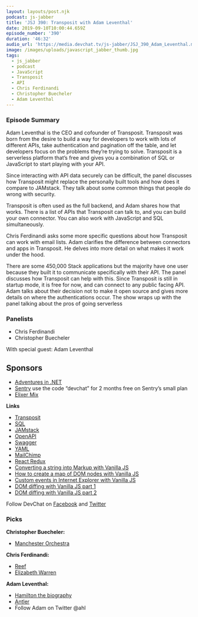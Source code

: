 ```yaml
---
layout: layouts/post.njk
podcast: js-jabber
title: 'JSJ 390: Transposit with Adam Leventhal'
date: 2019-09-10T10:00:44.659Z
episode_number: '390'
duration: '46:32'
audio_url: 'https://media.devchat.tv/js-jabber/JSJ_390_Adam_Leventhal.mp3'
image: /images/uploads/javascript_jabber_thumb.jpg
tags:
  - js_jabber
  - podcast
  - JavaScript
  - Transposit
  - API
  - Chris Ferdinandi
  - Christopher Buecheler
  - Adam Leventhal
---
```

### **Episode Summary**

Adam Leventhal is the CEO and cofounder of Transposit. Transposit was born from the desire to build a way for developers to work with lots of different APIs, take authentication and pagination off the table, and let developers focus on the problems they’re trying to solve. Transposit is a serverless platform that’s free and gives you a combination of SQL or JavaScript to start playing with your API.

Since interacting with API data securely can be difficult, the panel discusses how Transposit might replace the personally built tools and how does it compare to JAMstack. They talk about some common things that people do wrong with security. 

Transposit is often used as the full backend, and Adam shares how that works. There is a list of APIs that Transposit can talk to, and you can build your own connector. You can also work with JavaScript and SQL simultaneously. 

Chris Ferdinandi asks some more specific questions about how Transposit can work with email lists. Adam clarifies the difference between connectors and apps in Transposit. He delves into more detail on what makes it work under the hood. 

There are some 450,000 Stack applications but the majority have one user because they built it to communicate specifically with their API. The panel discusses how Transposit can help with this. Since Transposit is still in startup mode, it is free for now, and can connect to any public facing API. Adam talks about their decision not to make it open source and gives more details on where the authentications occur. The show wraps up with the panel talking about the pros of going serverless


### **Panelists**



*   Chris Ferdinandi
*   Christopher Buecheler

With special guest: Adam Leventhal 


## **Sponsors**



*   [Adventures in .NET](https://devchat.tv/adventures-in-dotnet/)
*   [Sentry](http://sentry.io/) use the code “devchat” for 2 months free on Sentry’s small plan
*   [Elixer Mix](https://devchat.tv/elixir-mix/)

**Links**



*   [Transposit](https://www.transposit.com/)
*   [SQL](https://www.w3schools.com/sql/)
*   [JAMstack](https://jamstack.org/)
*   [OpenAPI](https://www.openapis.org/)
*   [Swagger](https://swagger.io/)
*   [YAML](https://en.wikipedia.org/wiki/YAML)
*   [MailChimp](https://mailchimp.com/)
*   [React Redux](https://react-redux.js.org/)
*   [Converting a string into Markup with Vanilla JS](https://gomakethings.com/converting-a-string-into-markup-with-vanilla-js/)
*   [How to create a map of DOM nodes with Vanilla JS](https://gomakethings.com/how-to-create-a-map-of-dom-nodes-with-vanilla-js/)
*   [Custom events in Internet Explorer with Vanilla JS](https://gomakethings.com/custom-events-in-internet-explorer-with-vanilla-js/)
*   [DOM diffing with Vanilla JS part 1](https://gomakethings.com/dom-diffing-with-vanilla-js-part-1/)
*   [DOM diffing with Vanilla JS part 2](https://gomakethings.com/dom-diffing-with-vanilla-js-part-2/)

Follow DevChat on [Facebook](https://www.facebook.com/DevChattv/?__tn__=%2Cd%2CP-R&eid=ARDBDrBnK71PDmx_8gE_IeIEo5SnM7cyzylVBjAwfaOo1ck_6q3GXuRBfaUQZaWVvFGyEVjrhDwnS_tV) and [Twitter](https://twitter.com/devchattv?lang=en)


### **Picks**

**Christopher Buecheler:**



*   [Manchester Orchestra](http://manchesterorchestra.com/)

**Chris Ferdinandi:**



*   [Reef](https://github.com/cferdinandi/reef)
*   [Elizabeth Warren](https://elizabethwarren.com/)

**Adam Leventhal:**



*   [Hamilton the biography](https://www.amazon.com/Alexander-Hamilton-Ron-Chernow/dp/0143034758?ie=UTF8&qid=1548462018&sr=8-1&linkCode=ll1&tag=devchattv-20&linkId=f06bfe7482dca8bb751ed6d7cc86e2ab&language=en_US)
*   [Antler](https://www.antler.co/)
*   Follow Adam on Twitter @ahl

<!-- Docs to Markdown version 1.0β17 -->
